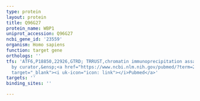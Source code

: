 ```yaml
---
type: protein
layout: protein
title: Q96G27
protein_name: WBP1
uniprot_accession: Q96G27
ncbi_gene_id: '23559'
organism: Homo sapiens
function: target gene
orthologs: ''
tfs: 'ATF6,P18850,22926,GTRD; TRRUST,chromatin immunoprecipitation assay; inferred
  by curator,&ensp;<a href="https://www.ncbi.nlm.nih.gov/pubmed/?term=29087512%5Buid%5D+OR+27924024%5Buid%5D+OR+21841196%5Buid%5D"
  target="_blank"><i uk-icon="icon: link"></i>Pubmed</a>'
targets: ''
binding_sites: ''

---
```

